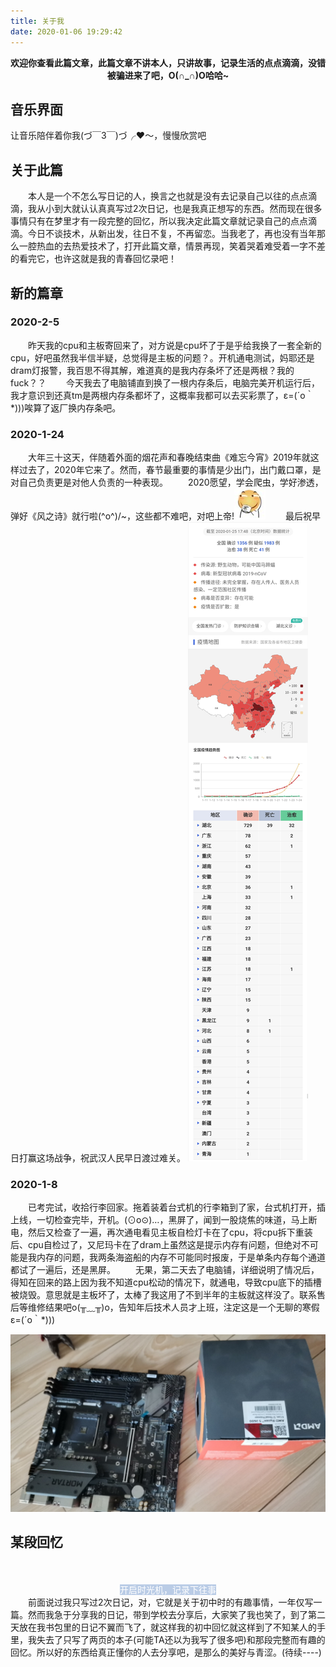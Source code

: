 ```yaml
---
title: 关于我
date: 2020-01-06 19:29:42
---
```

<p></p>
<center><b>欢迎你查看此篇文章，此篇文章不讲本人，只讲故事，记录生活的点点滴滴，没错被骗进来了吧，O(∩_∩)O哈哈~</b></center>

## 音乐界面
<link rel="stylesheet" href="/dist/APlayer.min.css">

<div id="aplayer"></div>
<script type="text/javascript" src="/dist/APlayer.min.js"></script>
<script type="text/javascript" src="/dist/music.js"></script>
<script type="text/javascript" src="/dist/color-thief.js"></script>
让音乐陪伴着你我(づ￣3￣)づ╭❤～，慢慢欣赏吧

## 关于此篇
　　本人是一个不怎么写日记的人，换言之也就是没有去记录自己以往的点点滴滴，我从小到大就认认真真写过2次日记，也是我真正想写的东西。然而现在很多事情只有在梦里才有一段完整的回忆，所以我决定此篇文章就记录自己的点点滴滴。今日不谈技术，从新出发，往日不复，不再留恋。当我老了，再也没有当年那么一腔热血的去热爱技术了，打开此篇文章，情景再现，笑着哭着难受着一字不差的看完它，也许这就是我的青春回忆录吧！
## 新的篇章
### 2020-2-5
　　昨天我的cpu和主板寄回来了，对方说是cpu坏了于是乎给我换了一套全新的cpu，好吧虽然我半信半疑，总觉得是主板的问题？。开机通电测试，妈耶还是dram灯报警，我百思不得其解，难道真的是我内存条坏了还是两根？我的fuck？？
　　今天我去了电脑铺直到换了一根内存条后，电脑完美开机运行后，我才意识到还真tm是两根内存条都坏了，这概率我都可以去买彩票了，ε=(´ο｀*)))唉算了返厂换内存条吧。

### 2020-1-24
　　大年三十这天，伴随着外面的烟花声和春晚结束曲《难忘今宵》2019年就这样过去了，2020年它来了。然而，春节最重要的事情是少出门，出门戴口罩，是对自己负责更是对他人负责的一种表现。
　　2020愿望，学会爬虫，学好渗透，弹好《风之诗》就行啦\(^o^)/~，这些都不难吧，对吧上帝!![](滑稽.jpg)
　　最后祝早日打赢这场战争，祝武汉人民早日渡过难关。
<img src="2020-1-25.jpg"/>


### 2020-1-8
　　已考完试，收拾行李回家。拖着装着台式机的行李箱到了家，台式机打开，插上线，一切检查完毕，开机。(⊙o⊙)…，黑屏了，闻到一股烧焦的味道，马上断电，然后又检查了一遍，再次通电看见主板自检灯卡在了cpu，将cpu拆下重装后、cpu自检过了，又尼玛卡在了dram上虽然这是提示内存有问题，但绝对不可能是我内存的问题，我两条海盗船的内存不可能同时报废，于是单条内存每个通道都试了一遍后，还是黑屏。
　　无果，第二天去了电脑铺，详细说明了情况后，得知在回来的路上因为我不知道cpu松动的情况下，就通电，导致cpu底下的插槽被烧毁。意思就是主板坏了，太棒了我这用了不到半年的主板就这样没了。联系售后等维修结果吧o(╥﹏╥)o，告知年后技术人员才上班，注定这是一个无聊的寒假ε=(´ο｀*)))

<img src="cpu.jpg" />

## 某段回忆

　<center><span style="color:white;background-color:#bacce6">开启时光机，记录下往事</span></center>
　　前面说过我只写过2次日记，对，它就是关于初中时的有趣事情，一年仅写一篇。然而我急于分享我的日记，带到学校去分享后，大家笑了我也笑了，到了第二天放在我书包里的日记不翼而飞了，就这样我的初中回忆就这样到了不知某人的手里，我失去了只写了两页的本子(可能TA还以为我写了很多吧)和那段完整而有趣的回忆。所以好的东西给真正懂你的人去分享吧，是那么的美好与青涩。(待续----)